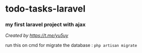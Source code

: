 # todo-tasks-laravel
### my first laravel project with ajax
*Created by https://t.me/yu5uy*

run this on cmd for migrate the database :
`php artisan migrate`

